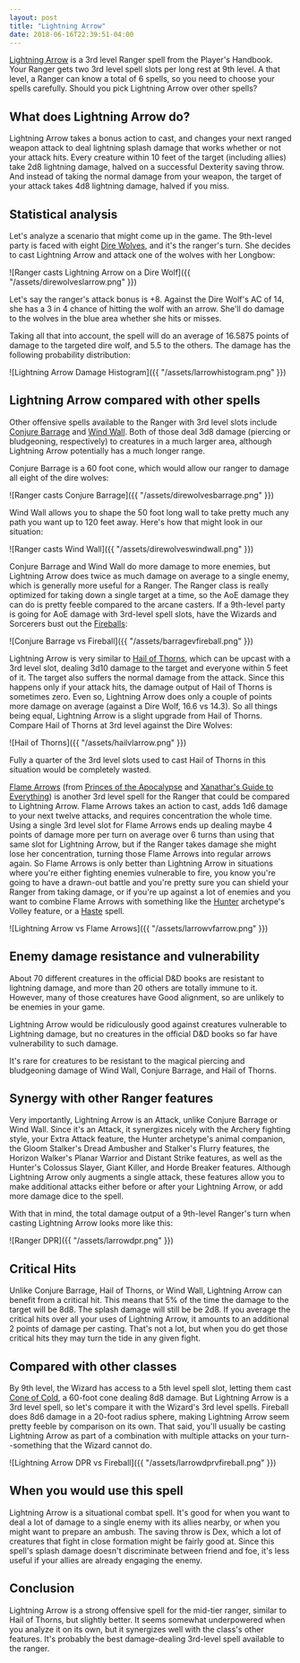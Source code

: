 ```yaml
---
layout: post
title: "Lightning Arrow"
date: 2018-06-16T22:39:51-04:00
---
```


[Lightning Arrow](https://www.dndbeyond.com/spells/lightning-arrow) is a 3rd level Ranger spell from the Player's Handbook. Your Ranger gets two 3rd level spell slots per long rest at 9th level. A that level, a Ranger can know a total of 6 spells, so you need to choose your spells carefully. Should you pick Lightning Arrow over other spells?

## What does Lightning Arrow do?

Lightning Arrow takes a bonus action to cast, and changes your next ranged weapon attack to deal lightning splash damage that works whether or not your attack hits. Every creature within 10 feet of the target (including allies) take 2d8 lightning damage, halved on a successful Dexterity saving throw. And instead of taking the normal damage from your weapon, the target of your attack takes 4d8 lightning damage, halved if you miss.

## Statistical analysis

Let's analyze a scenario that might come up in the game. The 9th-level party is faced with eight [Dire Wolves](https://www.dndbeyond.com/monsters/dire-wolf), and it's the ranger's turn. She decides to cast Lightning Arrow and attack one of the wolves with her Longbow:

![Ranger casts Lightning Arrow on a Dire Wolf]({{ "/assets/direwolveslarrow.png"  }})

Let's say the ranger's attack bonus is +8. Against the Dire Wolf's AC of 14, she has a 3 in 4 chance of hitting the wolf with an arrow. She'll do damage to the wolves in the blue area whether she hits or misses.

Taking all that into account, the spell will do an average of 16.5875 points of damage to the targeted dire wolf, and 5.5 to the others. The damage has the following probability distribution:

![Lightning Arrow Damage Histogram]({{ "/assets/larrowhistogram.png"  }})

## Lightning Arrow compared with other spells

Other offensive spells available to the Ranger with 3rd level slots include [Conjure Barrage](https://www.dndbeyond.com/spells/conjure-barrage) and [Wind Wall](https://www.dndbeyond.com/spells/wind-wall). Both of those deal 3d8 damage (piercing or bludgeoning, respectively) to creatures in a much larger area, although Lightning Arrow potentially has a much longer range.

Conjure Barrage is a 60 foot cone, which would allow our ranger to damage all eight of the dire wolves:

![Ranger casts Conjure Barrage]({{ "/assets/direwolvesbarrage.png"  }})

Wind Wall allows you to shape the 50 foot long wall to take pretty much any path you want up to 120 feet away. Here's how that might look in our situation:

![Ranger casts Wind Wall]({{ "/assets/direwolveswindwall.png"  }})

Conjure Barrage and Wind Wall do more damage to more enemies, but Lightning Arrow does twice as much damage on average to a single enemy, which is generally more useful for a Ranger. The Ranger class is really optimized for taking down a single target at a time, so the AoE damage they can do is pretty feeble compared to the arcane casters. If a 9th-level party is going for AoE damage with 3rd-level spell slots, have the Wizards and Sorcerers bust out the [Fireballs](https://www.dndbeyond.com/spells/fireball):

![Conjure Barrage vs Fireball]({{ "/assets/barragevfireball.png"  }})

Lightning Arrow is very similar to [Hail of Thorns](https://www.dndbeyond.com/spells/hail-of-thorns), which can be upcast with a 3rd level slot, dealing 3d10 damage to the target and everyone within 5 feet of it. The target also suffers the normal damage from the attack. Since this happens only if your attack hits, the damage output of Hail of Thorns is sometimes zero. Even so, Lightning Arrow does only a couple of points more damage on average (against a Dire Wolf, 16.6 vs 14.3). So all things being equal, Lightning Arrow is a slight upgrade from Hail of Thorns. Compare Hail of Thorns at 3rd level against the Dire Wolves:

![Hail of Thorns]({{ "/assets/hailvlarrow.png"  }})

Fully a quarter of the 3rd level slots used to cast Hail of Thorns in this situation would be completely wasted.

[Flame Arrows](https://www.dndbeyond.com/spells/flame-arrows) (from [Princes of the Apocalypse](https://www.dndbeyond.com/compendium/adventures/pota) and [Xanathar's Guide to Everything](https://www.dndbeyond.com/compendium/rules/xgte)) is another 3rd level spell for the Ranger that could be compared to Lightning Arrow. Flame Arrows takes an action to cast, adds 1d6 damage to your next twelve attacks, and requires concentration the whole time. Using a single 3rd level slot for Flame Arrows ends up dealing maybe 4 points of damage more per turn on average over 6 turns than using that same slot for Lightning Arrow, but if the Ranger takes damage she might lose her concentration, turning those Flame Arrows into regular arrows again. So Flame Arrows is only better than Lightning Arrow in situations where you're either fighting enemies vulnerable to fire, you know you're going to have a drawn-out battle and you're pretty sure you can shield your Ranger from taking damage, or if you're up against a lot of enemies and you want to combine Flame Arrows with something like the [Hunter](https://www.dndbeyond.com/characters/classes/ranger#Hunter) archetype's Volley feature, or a [Haste](https://dndbeyond.com/spells/haste) spell.

![Lightning Arrow vs Flame Arrows]({{ "/assets/larrowvfarrow.png"  }})

## Enemy damage resistance and vulnerability

About 70 different creatures in the official D&D books are resistant to lightning damage, and more than 20 others are totally immune to it. However, many of those creatures have Good alignment, so are unlikely to be enemies in your game.

Lightning Arrow would be ridiculously good against creatures vulnerable to Lightning damage, but no creatures in the official D&D books so far have vulnerability to such damage.

It's rare for creatures to be resistant to the magical piercing and bludgeoning damage of Wind Wall, Conjure Barrage, and Hail of Thorns.

## Synergy with other Ranger features

Very importantly, Lightning Arrow is an Attack, unlike Conjure Barrage or Wind Wall. Since it's an Attack, it synergizes nicely with the Archery fighting style, your Extra Attack feature, the Hunter archetype's animal companion, the Gloom Stalker's Dread Ambusher and Stalker's Flurry features, the Horizon Walker's Planar Warrior and Distant Strike features, as well as the Hunter's Colossus Slayer, Giant Killer, and Horde Breaker features. Although Lightning Arrow only augments a single attack, these features allow you to make additional attacks either before or after your Lightning Arrow, or add more damage dice to the spell.

With that in mind, the total damage output of a 9th-level Ranger's turn when casting Lightning Arrow looks more like this:

![Ranger DPR]({{ "/assets/larrowdpr.png"  }})

## Critical Hits

Unlike Conjure Barrage, Hail of Thorns, or Wind Wall, Lightning Arrow can benefit from a critical hit. This means that 5% of the time the damage to the target will be 8d8. The splash damage will still be be 2d8. If you average the critical hits over all your uses of Lightning Arrow, it amounts to an additional 2 points of damage per casting. That's not a lot, but when you do get those critical hits they may turn the tide in any given fight.

## Compared with other classes

By 9th level, the Wizard has access to a 5th level spell slot, letting them cast [Cone of Cold](https://www.dndbeyond.com/spells/cone-of-cold), a 60-foot cone dealing 8d8 damage. But Lightning Arrow is a 3rd level spell, so let's compare it with the Wizard's 3rd level spells. Fireball does 8d6 damage in a 20-foot radius sphere, making Lightning Arrow seem pretty feeble by comparison on its own. That said, you'll usually be casting Lightning Arrow as part of a combination with multiple attacks on your turn--something that the Wizard cannot do.

![Lightning Arrow DPR vs Fireball]({{ "/assets/larrowdprvfireball.png"  }})

## When you would use this spell

Lightning Arrow is a situational combat spell. It's good for when you want to deal a lot of damage to a single enemy with its allies nearby, or when you might want to prepare an ambush. The saving throw is Dex, which a lot of creatures that fight in close formation might be fairly good at. Since this spell's splash damage doesn't discriminate between friend and foe, it's less useful if your allies are already engaging the enemy.

## Conclusion

Lightning Arrow is a strong offensive spell for the mid-tier ranger, similar to Hail of Thorns, but slightly better. It seems somewhat underpowered when you analyze it on its own, but it synergizes well with the class's other features. It's probably the best damage-dealing 3rd-level spell available to the ranger.

